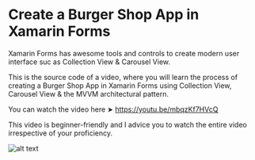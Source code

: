 # Create a Burger Shop App in Xamarin Forms
Xamarin Forms has awesome tools and controls to create modern user interface suc as Collection View & Carousel View.

This is the source code of a video, where you will learn the process of creating a Burger Shop App in Xamarin Forms using Collection View, Carousel View & the MVVM architectural pattern.

You can watch the video here ➤ https://youtu.be/mbqzKf7HVcQ

This video is beginner-friendly and I advice you to watch the entire video irrespective of your proficiency.

![alt text](https://devcrux.com/wp-content/uploads/burgerapp.gif) 
